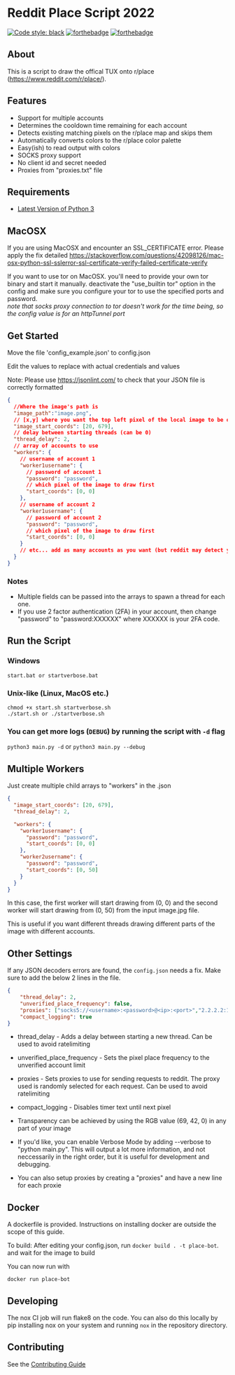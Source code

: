 # Reddit Place Script 2022

[![Code style: black](https://img.shields.io/badge/code%20style-black-000000.svg)](https://github.com/psf/black)
[![forthebadge](https://forthebadge.com/images/badges/made-with-python.svg)](https://forthebadge.com)
[![forthebadge](https://forthebadge.com/images/badges/60-percent-of-the-time-works-every-time.svg)](https://forthebadge.com)

## About

This is a script to draw the offical TUX onto r/place (<https://www.reddit.com/r/place/>).

## Features

- Support for multiple accounts
- Determines the cooldown time remaining for each account
- Detects existing matching pixels on the r/place map and skips them
- Automatically converts colors to the r/place color palette
- Easy(ish) to read output with colors
- SOCKS proxy support
- No client id and secret needed
- Proxies from "proxies.txt" file

## Requirements

- [Latest Version of Python 3](https://www.python.org/downloads/)

## MacOSX
If you are using MacOSX and encounter an SSL_CERTIFICATE error. Please apply the fix detailed https://stackoverflow.com/questions/42098126/mac-osx-python-ssl-sslerror-ssl-certificate-verify-failed-certificate-verify  

If you want to use tor on MacOSX. you'll need to provide your own tor binary and start it manually. deactivate the "use_builtin tor"
option in the config and make sure you configure your tor to use the specified ports and password. 
<br>*note that socks proxy connection to tor doesn't work for the time being, so the config value is for an httpTunnel port*

## Get Started

Move the file 'config_example.json' to config.json

Edit the values to replace with actual credentials and values

Note: Please use https://jsonlint.com/ to check that your JSON file is correctly formatted

```json
{
  //Where the image's path is
  "image_path":"image.png",
  // [x,y] where you want the top left pixel of the local image to be drawn on canvas
  "image_start_coords": [20, 679],
  // delay between starting threads (can be 0)
  "thread_delay": 2,
  // array of accounts to use
  "workers": {
    // username of account 1
    "worker1username": {
      // password of account 1
      "password": "password",
      // which pixel of the image to draw first
      "start_coords": [0, 0]
    },
    // username of account 2
    "worker1username": {
      // password of account 2
      "password": "password",
      // which pixel of the image to draw first
      "start_coords": [0, 0]
    }
    // etc... add as many accounts as you want (but reddit may detect you the more you add)
  }
}
```

### Notes

-  Multiple fields can be passed into the arrays to spawn a thread for each one.
- If you use 2 factor authentication (2FA) in your account, then change "password" to "password:XXXXXX" where XXXXXX is your 2FA code.

## Run the Script

### Windows

```shell
start.bat or startverbose.bat
```

### Unix-like (Linux, MacOS etc.)

```shell
chmod +x start.sh startverbose.sh
./start.sh or ./startverbose.sh
```

### You can get more logs (`DEBUG`) by running the script with `-d` flag

`python3 main.py -d` or `python3 main.py --debug`

## Multiple Workers

Just create multiple child arrays to "workers" in the .json

```json
{
  "image_start_coords": [20, 679],
  "thread_delay": 2,

  "workers": {
    "worker1username": {
      "password": "password",
      "start_coords": [0, 0]
    },
    "worker2username": {
      "password": "password",
      "start_coords": [0, 50]
    }
  }
}
```

In this case, the first worker will start drawing from (0, 0) and the second worker will start drawing from (0, 50) from the input image.jpg file.

This is useful if you want different threads drawing different parts of the image with different accounts.

## Other Settings

If any JSON decoders errors are found, the `config.json` needs a fix. Make sure to add the below 2 lines in the file.

```json
{
    "thread_delay": 2,
    "unverified_place_frequency": false,
    "proxies": ["socks5://<username>:<password>@<ip>:<port>","2.2.2.2:1234"],
    "compact_logging": true
}
```

- thread_delay - Adds a delay between starting a new thread. Can be used to avoid ratelimiting
- unverified_place_frequency - Sets the pixel place frequency to the unverified account limit
- proxies - Sets proxies to use for sending requests to reddit. The proxy used is randomly selected for each request. Can be used to avoid ratelimiting
- compact_logging - Disables timer text until next pixel

- Transparency can be achieved by using the RGB value (69, 42, 0) in any part of your image
- If you'd like, you can enable Verbose Mode by adding --verbose to "python main.py". This will output a lot more information, and not neccessarily in the right order, but it is useful for development and debugging.
- You can also setup proxies by creating a "proxies" and have a new line for each proxie

## Docker

A dockerfile is provided. Instructions on installing docker are outside the scope of this guide.

To build: After editing your config.json, run `docker build . -t place-bot`. and wait for the image to build

You can now run with 

`docker run place-bot`


## Developing
The nox CI job will run flake8 on the code. You can also do this locally by pip installing nox on your system and running 
`nox` in the repository directory.

## Contributing

See the [Contributing Guide](docs/CONTRIBUTING.md)
